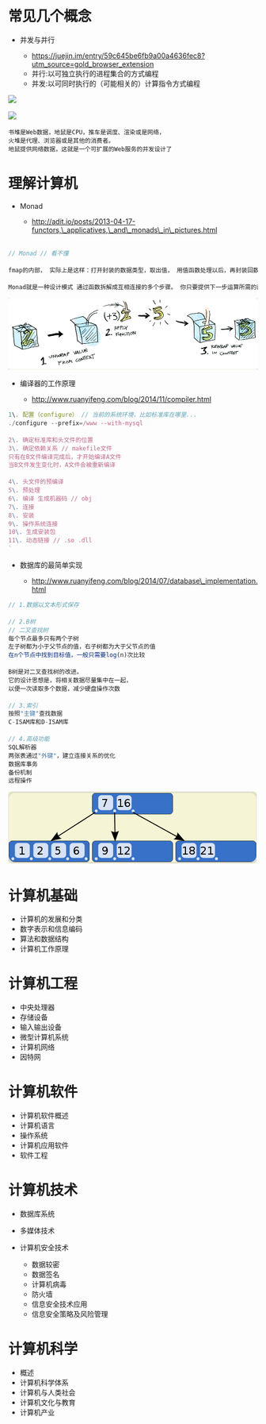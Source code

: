 # 常见几个概念

- 并发与并行

  - <https://juejin.im/entry/59c645be6fb9a00a4636fec8?utm_source=gold_browser_extension>
  - 并行:以可独立执行的进程集合的方式编程
  - 并发:以可同时执行的（可能相关的）计算指令方式编程

![](https://user-gold-cdn.xitu.io/2017/9/23/559e304a7bb112e68371a79a6ef48333?imageView2/0/w/1280/h/960)

![](https://user-gold-cdn.xitu.io/2017/9/23/1c7b9a2de81ca5775ebb0c72eb177fd2?imageView2/0/w/1280/h/960)

```javascript
书堆是Web数据，地鼠是CPU，推车是调度、渲染或是网络，
火堆是代理、浏览器或是其他的消费者。
地鼠提供网络数据，这就是一个可扩展的Web服务的并发设计了
```

# 理解计算机

- Monad

  - <http://adit.io/posts/2013-04-17-functors,\_applicatives,\_and\_monads\_in\_pictures.html>

```javascript

// Monad // 看不懂

fmap的内部， 实际上是这样：打开封装的数据类型，取出值， 用值函数处理以后，再封装回数据类型

Monad就是一种设计模式 通过函数拆解成互相连接的多个步骤。 你只要提供下一步运算所需的函数，整个运算就会自动进行下去。
```

![](/assets/monad.png)

- 编译器的工作原理

  - <http://www.ruanyifeng.com/blog/2014/11/compiler.html>

```javascript
1\. 配置（configure） // 当前的系统环境，比如标准库在哪里...
./configure --prefix=/www --with-mysql

2\. 确定标准库和头文件的位置
3\. 确定依赖关系 // makefile文件
只有在B文件编译完成后，才开始编译A文件
当B文件发生变化时，A文件会被重新编译

4\. 头文件的预编译
5\. 预处理
6\. 编译 生成机器码 // obj
7\. 连接
8\. 安装
9\. 操作系统连接
10\. 生成安装包
11\. 动态链接 // .so .dll
`
```

- 数据库的最简单实现

  - <http://www.ruanyifeng.com/blog/2014/07/database\_implementation.html>

```javascript
// 1.数据以文本形式保存

// 2.B树
// 二叉查找树
每个节点最多只有两个子树
左子树都为小于父节点的值，右子树都为大于父节点的值
在n个节点中找到目标值，一般只需要log(n)次比较

B树是对二叉查找树的改进。
它的设计思想是，将相关数据尽量集中在一起，
以便一次读取多个数据，减少硬盘操作次数

// 3.索引
按照"主键"查找数据
C-ISAM库和D-ISAM库

// 4.高级功能
SQL解析器
两张表通过"外键"，建立连接关系的优化
数据库事务
备份机制
远程操作
```

![](/assets/b-tree.png)

# 计算机基础

- 计算机的发展和分类
- 数字表示和信息编码
- 算法和数据结构
- 计算机工作原理

# 计算机工程

- 中央处理器
- 存储设备
- 输入输出设备
- 微型计算机系统
- 计算机网络
- 因特网

# 计算机软件

- 计算机软件概述
- 计算机语言
- 操作系统
- 计算机应用软件
- 软件工程

# 计算机技术

- 数据库系统
- 多媒体技术
- 计算机安全技术

  - 数据较密
  - 数据签名
  - 计算机病毒
  - 防火墙
  - 信息安全技术应用
  - 信息安全策略及风险管理

# 计算机科学

- 概述
- 计算机科学体系
- 计算机与人类社会
- 计算机文化与教育
- 计算机产业
